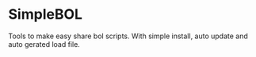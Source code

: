 SimpleBOL
=========

Tools to make easy share bol scripts. With simple install, auto update and auto gerated load file.
